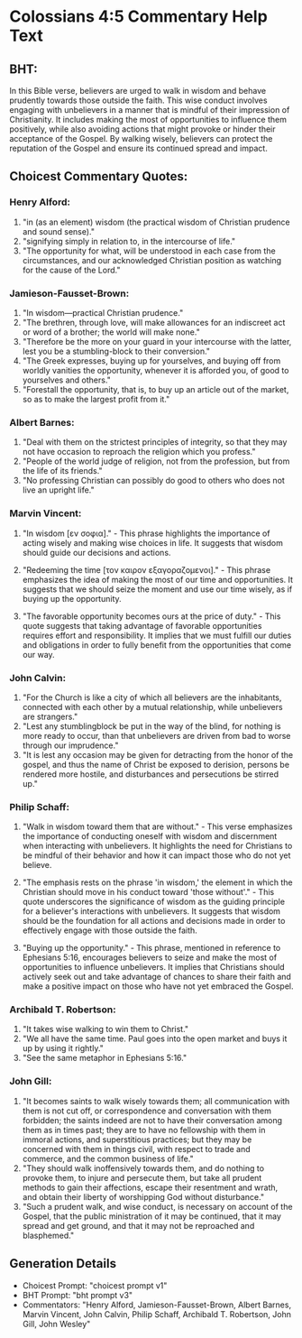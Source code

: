 # Colossians 4:5 Commentary Help Text

## BHT:
In this Bible verse, believers are urged to walk in wisdom and behave prudently towards those outside the faith. This wise conduct involves engaging with unbelievers in a manner that is mindful of their impression of Christianity. It includes making the most of opportunities to influence them positively, while also avoiding actions that might provoke or hinder their acceptance of the Gospel. By walking wisely, believers can protect the reputation of the Gospel and ensure its continued spread and impact.

## Choicest Commentary Quotes:
### Henry Alford:
1. "in (as an element) wisdom (the practical wisdom of Christian prudence and sound sense)."
2. "signifying simply in relation to, in the intercourse of life."
3. "The opportunity for what, will be understood in each case from the circumstances, and our acknowledged Christian position as watching for the cause of the Lord."

### Jamieson-Fausset-Brown:
1. "In wisdom—practical Christian prudence." 
2. "The brethren, through love, will make allowances for an indiscreet act or word of a brother; the world will make none." 
3. "Therefore be the more on your guard in your intercourse with the latter, lest you be a stumbling-block to their conversion." 
4. "The Greek expresses, buying up for yourselves, and buying off from worldly vanities the opportunity, whenever it is afforded you, of good to yourselves and others." 
5. "Forestall the opportunity, that is, to buy up an article out of the market, so as to make the largest profit from it."

### Albert Barnes:
1. "Deal with them on the strictest principles of integrity, so that they may not have occasion to reproach the religion which you profess."
2. "People of the world judge of religion, not from the profession, but from the life of its friends."
3. "No professing Christian can possibly do good to others who does not live an upright life."

### Marvin Vincent:
1. "In wisdom [εν σοφια]." - This phrase highlights the importance of acting wisely and making wise choices in life. It suggests that wisdom should guide our decisions and actions.

2. "Redeeming the time [τον καιρον εξαγοραζομενοι]." - This phrase emphasizes the idea of making the most of our time and opportunities. It suggests that we should seize the moment and use our time wisely, as if buying up the opportunity.

3. "The favorable opportunity becomes ours at the price of duty." - This quote suggests that taking advantage of favorable opportunities requires effort and responsibility. It implies that we must fulfill our duties and obligations in order to fully benefit from the opportunities that come our way.

### John Calvin:
1. "For the Church is like a city of which all believers are the inhabitants, connected with each other by a mutual relationship, while unbelievers are strangers."
2. "Lest any stumblingblock be put in the way of the blind, for nothing is more ready to occur, than that unbelievers are driven from bad to worse through our imprudence."
3. "It is lest any occasion may be given for detracting from the honor of the gospel, and thus the name of Christ be exposed to derision, persons be rendered more hostile, and disturbances and persecutions be stirred up."

### Philip Schaff:
1. "Walk in wisdom toward them that are without." - This verse emphasizes the importance of conducting oneself with wisdom and discernment when interacting with unbelievers. It highlights the need for Christians to be mindful of their behavior and how it can impact those who do not yet believe.

2. "The emphasis rests on the phrase 'in wisdom,' the element in which the Christian should move in his conduct toward 'those without'." - This quote underscores the significance of wisdom as the guiding principle for a believer's interactions with unbelievers. It suggests that wisdom should be the foundation for all actions and decisions made in order to effectively engage with those outside the faith.

3. "Buying up the opportunity." - This phrase, mentioned in reference to Ephesians 5:16, encourages believers to seize and make the most of opportunities to influence unbelievers. It implies that Christians should actively seek out and take advantage of chances to share their faith and make a positive impact on those who have not yet embraced the Gospel.

### Archibald T. Robertson:
1. "It takes wise walking to win them to Christ."
2. "We all have the same time. Paul goes into the open market and buys it up by using it rightly."
3. "See the same metaphor in Ephesians 5:16."

### John Gill:
1. "It becomes saints to walk wisely towards them; all communication with them is not cut off, or correspondence and conversation with them forbidden; the saints indeed are not to have their conversation among them as in times past; they are to have no fellowship with them in immoral actions, and superstitious practices; but they may be concerned with them in things civil, with respect to trade and commerce, and the common business of life."
2. "They should walk inoffensively towards them, and do nothing to provoke them, to injure and persecute them, but take all prudent methods to gain their affections, escape their resentment and wrath, and obtain their liberty of worshipping God without disturbance."
3. "Such a prudent walk, and wise conduct, is necessary on account of the Gospel, that the public ministration of it may be continued, that it may spread and get ground, and that it may not be reproached and blasphemed."


## Generation Details
- Choicest Prompt: "choicest prompt v1"
- BHT Prompt: "bht prompt v3"
- Commentators: "Henry Alford, Jamieson-Fausset-Brown, Albert Barnes, Marvin Vincent, John Calvin, Philip Schaff, Archibald T. Robertson, John Gill, John Wesley"
